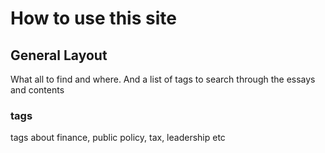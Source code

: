 # How to use this site

## General Layout
What all to find and where. And a list of tags to search through the essays and contents

### tags
tags about finance, public policy, tax, leadership etc
